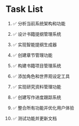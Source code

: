 # Task List

1. ✅ 分析当前系统架构和功能

2. ✅ 设计书籍提纲管理系统

3. ✅ 实现智能提纲生成器

4. ✅ 创建章节管理功能

5. ✅ 构建书籍项目管理系统

6. ✅ 添加角色和世界观设定工具

7. ✅ 实现研究资料管理功能

8. ✅ 创建写作进度跟踪系统

9. ✅ 整合所有功能并优化用户体验

10. ✅ 测试功能并更新文档


